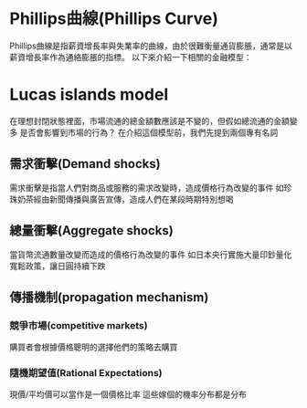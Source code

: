 # Phillips曲線(Phillips Curve)
Phillips曲線是指薪資增長率與失業率的曲線，由於很難衡量通貨膨脹，通常是以薪資增長率作為通絡膨脹的指標。
以下來介紹一下相關的金融模型：

# Lucas islands model
在理想封閉狀態裡面，市場流通的總金額數應該是不變的，但假如總流通的金額變多
是否會影響到市場的行為？
在介紹這個模型前，我們先提到兩個專有名詞
## 需求衝擊(Demand shocks)
需求衝擊是指當人們對商品或服務的需求改變時，造成價格行為改變的事件
如珍珠奶茶經由新聞傳播與廣告宣傳，造成人們在某段時期特別想喝
## 總量衝擊(Aggregate shocks)
當貨幣流通數量改變而造成的價格行為改變的事件
如日本央行實施大量印鈔量化寬鬆政策，讓日圓持續下跌

## 傳播機制(propagation mechanism)
### 競爭市場(competitive markets)
購買者會根據價格聰明的選擇他們的策略去購買
### 隨機期望值(Rational Expectations)
現價/平均價可以當作是一個價格比率
這些嫁個的機率分布都是分布
